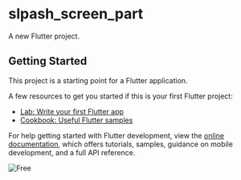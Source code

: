 # slpash_screen_part

A new Flutter project.

## Getting Started

This project is a starting point for a Flutter application.

A few resources to get you started if this is your first Flutter project:

- [Lab: Write your first Flutter app](https://docs.flutter.dev/get-started/codelab)
- [Cookbook: Useful Flutter samples](https://docs.flutter.dev/cookbook)

For help getting started with Flutter development, view the
[online documentation](https://docs.flutter.dev/), which offers tutorials,
samples, guidance on mobile development, and a full API reference.

![Free](https://github.com/Heshan95/flutter_latest_splash_screen_design/assets/76845938/4d024059-2659-43fa-9307-adc80f21ac98)
